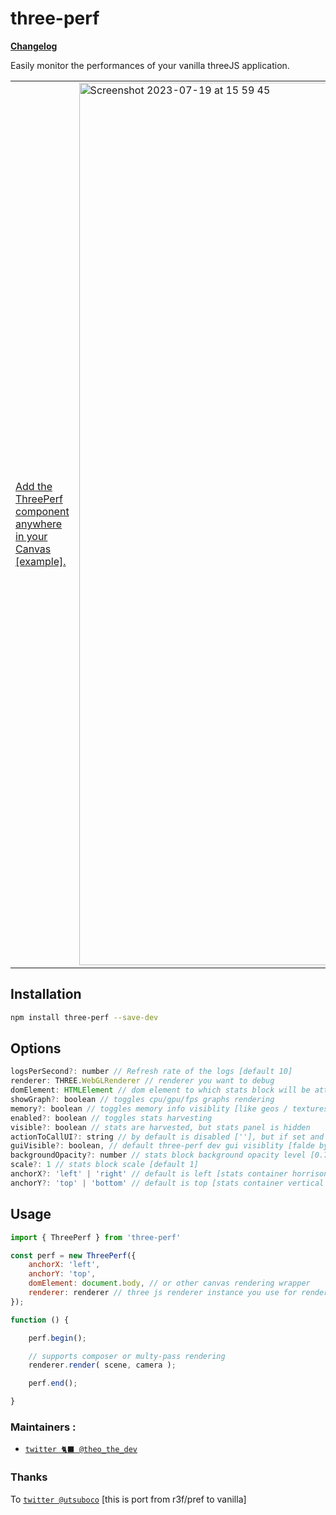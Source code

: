 
# three-perf

**[Changelog](https://github.com/TheoTheDev/three-perf/blob/main/CHANGELOG.md)**

Easily monitor the performances of your vanilla threeJS application.

<table>
  <tr>
    <td><a href="https://codesandbox.io/s/zen-khorana-xkj9zp?file=/src/index.js">Add the ThreePerf component anywhere in your Canvas [example].</a></td>
    <td>
      <img width="1412" alt="Screenshot 2023-07-19 at 15 59 45" src="https://github.com/TheoTheDev/three-perf/assets/1478866/f6afeb4c-3d61-4172-bcb6-131347d2d44e">
    </td>
  </tr>
</table>

## Installation

```bash
npm install three-perf --save-dev
```

## Options

```jsx
logsPerSecond?: number // Refresh rate of the logs [default 10]
renderer: THREE.WebGLRenderer // renderer you want to debug
domElement: HTMLElement // dom element to which stats block will be attached to
showGraph?: boolean // toggles cpu/gpu/fps graphs rendering
memory?: boolean // toggles memory info visiblity [like geos / textures / shaders etc count]
enabled?: boolean // toggles stats harvesting
visible?: boolean // stats are harvested, but stats panel is hidden
actionToCallUI?: string // by default is disabled [''], but if set and type this text in the tab window three-perf dev gui will be shown
guiVisible?: boolean, // default three-perf dev gui visiblity [falde by default]
backgroundOpacity?: number // stats block background opacity level [0.7 by default]
scale?: 1 // stats block scale [default 1]
anchorX?: 'left' | 'right' // default is left [stats container horrisontal anchor]
anchorY?: 'top' | 'bottom' // default is top [stats container vertical anchor]
```

## Usage

```jsx
import { ThreePerf } from 'three-perf'

const perf = new ThreePerf({
    anchorX: 'left',
    anchorY: 'top',
    domElement: document.body, // or other canvas rendering wrapper
    renderer: renderer // three js renderer instance you use for rendering
});

function () {

    perf.begin();

    // supports composer or multy-pass rendering
    renderer.render( scene, camera );

    perf.end();

}
```

### Maintainers :

- [`twitter 🐈‍⬛ @theo_the_dev`](https://twitter.com/theo_the_dev)

### Thanks
To [`twitter @utsuboco`](https://twitter.com/utsuboco) [this is port from r3f/pref to vanilla]
